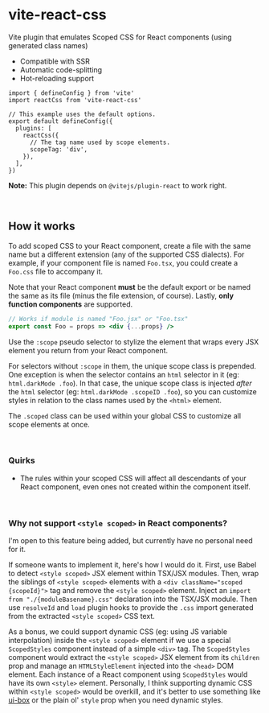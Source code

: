 # vite-react-css

Vite plugin that emulates Scoped CSS for React components (using generated class names)

- Compatible with SSR
- Automatic code-splitting
- Hot-reloading support

```tsx
import { defineConfig } from 'vite'
import reactCss from 'vite-react-css'

// This example uses the default options.
export default defineConfig({
  plugins: [
    reactCss({
      // The tag name used by scope elements.
      scopeTag: 'div',
    }),
  ],
})
```

**Note:** This plugin depends on `@vitejs/plugin-react` to work right.

&nbsp;

## How it works

To add scoped CSS to your React component, create a file with the same name but a different extension (any of the supported CSS dialects). For example, if your component file is named `Foo.tsx`, you could create a `Foo.css` file to accompany it.

Note that your React component **must** be the default export or be named the same as its file (minus the file extension, of course). Lastly, **only function components** are supported.

```jsx
// Works if module is named "Foo.jsx" or "Foo.tsx"
export const Foo = props => <div {...props} />
```

Use the `:scope` pseudo selector to stylize the element that wraps every JSX element you return from your React component.

For selectors without `:scope` in them, the unique scope class is prepended. One exception is when the selector contains an `html` selector in it (eg: `html.darkMode .foo`). In that case, the unique scope class is injected _after_ the `html` selector (eg: `html.darkMode .scopeID .foo`), so you can customize styles in relation to the class names used by the `<html>` element.

The `.scoped` class can be used within your global CSS to customize all scope elements at once.

&nbsp;

### Quirks

- The rules within your scoped CSS will affect all descendants of your React component, even ones not created within the component itself.

&nbsp;

### Why not support `<style scoped>` in React components?

I'm open to this feature being added, but currently have no personal need for it.

If someone wants to implement it, here's how I would do it. First, use Babel to detect `<style scoped>` JSX element within TSX/JSX modules. Then, wrap the siblings of `<style scoped>` elements with a `<div className="scoped {scopeId}">` tag and remove the `<style scoped>` element. Inject an `import from "./{moduleBasename}.css"` declaration into the TSX/JSX module. Then use `resolveId` and `load` plugin hooks to provide the `.css` import generated from the extracted `<style scoped>` CSS text.

As a bonus, we could support dynamic CSS (eg: using JS variable interpolation) inside the `<style scoped>` element if we use a special `ScopedStyles` component instead of a simple `<div>` tag. The `ScopedStyles` component would extract the `<style scoped>` JSX element from its `children` prop and manage an `HTMLStyleElement` injected into the `<head>` DOM element. Each instance of a React component using `ScopedStyles` would have its own `<style>` element. Personally, I think supporting dynamic CSS within `<style scoped>` would be overkill, and it's better to use something like [ui-box](https://github.com/segmentio/ui-box) or the plain ol' `style` prop when you need dynamic styles.
